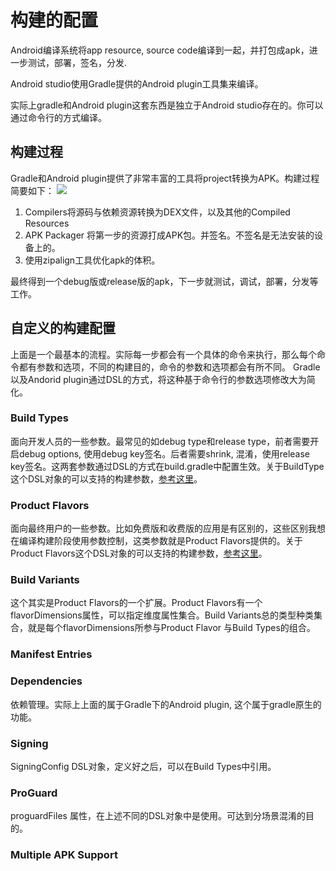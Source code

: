 # 构建的配置

Android编译系统将app resource, source code编译到一起，并打包成apk，进一步测试，部署，签名，分发.

Android studio使用Gradle提供的Android  plugin工具集来编译。

实际上gradle和Android plugin这套东西是独立于Android studio存在的。你可以通过命令行的方式编译。

## 构建过程

Gradle和Android plugin提供了非常丰富的工具将project转换为APK。构建过程简要如下：
![](https://developer.android.com/images/tools/studio/build-process_2x.png)

1. Compilers将源码与依赖资源转换为DEX文件，以及其他的Compiled Resources
2. APK Packager 将第一步的资源打成APK包。并签名。不签名是无法安装的设备上的。
3. 使用zipalign工具优化apk的体积。

最终得到一个debug版或release版的apk，下一步就测试，调试，部署，分发等工作。

## 自定义的构建配置

上面是一个最基本的流程。实际每一步都会有一个具体的命令来执行，那么每个命令都有参数和选项，不同的构建目的，命令的参数和选项都会有所不同。 Gradle以及Andorid plugin通过DSL的方式，将这种基于命令行的参数选项修改大为简化。

### Build Types
面向开发人员的一些参数。最常见的如debug type和release type，前者需要开启debug options, 使用debug key签名。后者需要shrink, 混淆，使用release key签名。这两套参数通过DSL的方式在build.gradle中配置生效。关于BuildType这个DSL对象的可以支持的构建参数，[参考这里](https://google.github.io/android-gradle-dsl/current/com.android.build.gradle.internal.dsl.BuildType.html)。

### Product Flavors
面向最终用户的一些参数。比如免费版和收费版的应用是有区别的，这些区别我想在编译构建阶段使用参数控制，这类参数就是Product Flavors提供的。关于Product Flavors这个DSL对象的可以支持的构建参数，[参考这里](https://google.github.io/android-gradle-dsl/current/com.android.build.gradle.internal.dsl.ProductFlavor.html)。

### Build Variants

这个其实是Product Flavors的一个扩展。Product Flavors有一个flavorDimensions属性，可以指定维度属性集合。Build Variants总的类型种类集合，就是每个flavorDimensions所参与Product Flavor 与Build Types的组合。

### Manifest Entries

### Dependencies
依赖管理。实际上上面的属于Gradle下的Android plugin, 这个属于gradle原生的功能。

### Signing
SigningConfig DSL对象，定义好之后，可以在Build Types中引用。

### ProGuard
proguardFiles 属性，在上述不同的DSL对象中是使用。可达到分场景混淆的目的。


### Multiple APK Support